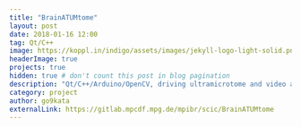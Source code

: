 ```yaml
---
title: "BrainATUMtome"
layout: post
date: 2018-01-16 12:00
tag: Qt/C++
image: https://koppl.in/indigo/assets/images/jekyll-logo-light-solid.png
headerImage: true
projects: true
hidden: true # don't count this post in blog pagination
description: "Qt/C++/Arduino/OpenCV, driving ultramicrotome and video acquisition"
category: project
author: go9kata
externalLink: https://gitlab.mpcdf.mpg.de/mpibr/scic/BrainATUMtome
---
```

